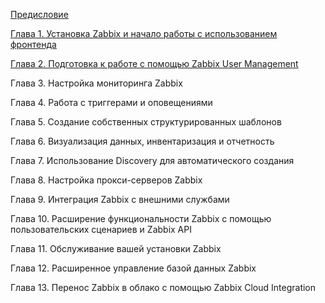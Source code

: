 [Предисловие](preface.md)

[Глава 1. Установка Zabbix и начало работы с использованием фронтенда](chapter-01.md)

[Глава 2. Подготовка к работе с помощью Zabbix User Management](chapter-02.md)

Глава 3. Настройка мониторинга Zabbix

Глава 4. Работа с триггерами и оповещениями

Глава 5. Создание собственных структурированных шаблонов

Глава 6. Визуализация данных, инвентаризация и отчетность

Глава 7. Использование Discovery для автоматического создания

Глава 8. Настройка прокси-серверов Zabbix

Глава 9. Интеграция Zabbix с внешними службами

Глава 10. Расширение функциональности Zabbix с помощью пользовательских сценариев и Zabbix API

Глава 11. Обслуживание вашей установки Zabbix

Глава 12. Расширенное управление базой данных Zabbix

Глава 13. Перенос Zabbix в облако с помощью Zabbix Cloud Integration
